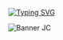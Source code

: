 [![Typing SVG](https://readme-typing-svg.demolab.com/?lines=First+line+of+text;Second+line+of+text)](https://git.io/typing-svg)

![Banner JC](https://github.com/user-attachments/assets/b00c1eb8-8393-4e85-98e6-3dfc1605eb0d)
